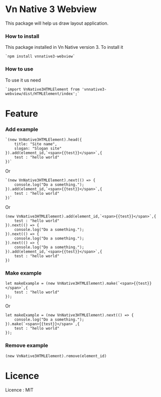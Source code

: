 # Vn Native 3 Webview
This package will help us draw layout application.

### How to install 

This package installed in Vn Native version 3. To install it

    `npm install vnnative3-webview`
### How to use 

To use it us need 

    `import VnNative3HTMLElement from 'vnnative3-webview/dist/HTMLElement/index';`

# Feature 

### Add example 

    `(new VnNative3HTMLElement).head({
        title: "Site name",
        slogan: "Slogan site"
    }).add(element_id,`<span>{{test}}</span>`,{
        test : "hello world"
    })`

Or

    `(new VnNative3HTMLElement).next(() => {
        console.log("Do a something.");
    }).add(element_id,`<span>{{test}}</span>`,{
        test : "hello world"
    })`

Or

    (new VnNative3HTMLElement).add(element_id,`<span>{{test}}</span>`,{
        test : "hello world"
    }).next(() => {
        console.log("Do a something.");
    }).next(() => {
        console.log("Do a something.");
    }).next(() => {
        console.log("Do a something.");
    }).add(element_id,`<span>{{test}}</span>`,{
        test : "hello world"
    })

### Make example 

    let makeExample = (new VnNative3HTMLElement).make(`<span>{{test}}</span>`,{
        test : "hello world"
    });

Or

    let makeExample = (new VnNative3HTMLElement).next(() => {
        console.log("Do a something.");
    }).make(`<span>{{test}}</span>`,{
        test : "hello world"
    });

### Remove example 

    (new VnNative3HTMLElement).remove(element_id)

# Licence

Licence : MIT